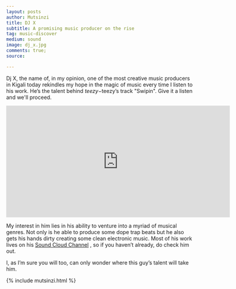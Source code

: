 ```yaml
---
layout: posts
author: Mutsinzi
title: DJ X
subtitle: A promising music producer on the rise
tag: music-discover
medium: sound
image: dj_x.jpg
comments: true;
source:

---
```



Dj X, the name of, in my opinion, one of the most creative music producers in Kigali today rekindles my hope in the magic of music every time I listen to his work. He’s the talent behind $teezy-$teezy’s track "Swipin". Give it a listen and we'll proceed.

<div class="audio_wrap">
<iframe class="sound_iframe" width="600" height="300" scrolling="no" frameborder="no" src="https://w.soundcloud.com/player/?url=https%3A//api.soundcloud.com/tracks/260498517&amp;auto_play=false&amp;hide_related=false&amp;show_comments=true&amp;show_user=true&amp;show_reposts=false&amp;visual=true"></iframe>
</div>

My interest in him lies in his ability to venture into a myriad of musical genres. Not only is he able to produce some dope trap beats but he also gets his hands dirty creating some clean electronic music. Most of his work lives on his <a href= "http://soundcloud.com/lionelboob" target= "_blank" > Sound Cloud Channel</a> , so if you haven’t already, do check him out.

I, as I’m sure you will too, can only wonder where this guy’s talent will take him.

{% include mutsinzi.html %}
